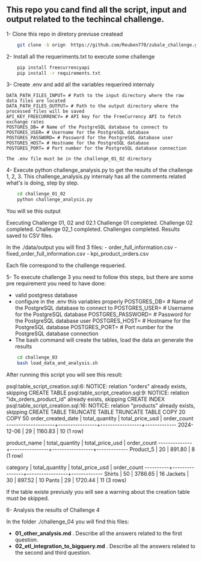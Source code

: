 ## This repo you cand find all the script, input and output related to the techincal challenge.

1- Clone this repo in diretory previuse createad

```bash
    git clone -b orign  https://github.com/Reuben770/zubale_challenge.git .
```

2- Install all the requeriments.txt to execute some challenge

```bash
    pip install freecurrencyapi
    pip install -r requirements.txt 
```
3- Create .env and add all the variables requerired internaly

    DATA_PATH_FILES_INPUT= # Path to the input directory where the raw data files are located
    DATA_PATH_FILES_OUTPUT= # Path to the output directory where the processed files will be saved
    API_KEY_FREECURRENCY= # API key for the FreeCurrency API to fetch exchange rates
    POSTGRES_DB= # Name of the PostgreSQL database to connect to
    POSTGRES_USER= # Username for the PostgreSQL database
    POSTGRES_PASSWORD= # Password for the PostgreSQL database user
    POSTGRES_HOST= # Hostname for the PostgreSQL database
    POSTGRES_PORT= # Port number for the PostgreSQL database connection

    The .env file must be in the challenge_01_02 directory

4- Execute python challenge_analysis.py to get the results of the challenge 1, 2, 3. This challenge_analysis.py internaly has all the comments related what's is doing, step by step.

```bash
    cd challenge_01_02
    python challenge_analysis.py
```

You will se this output 

Executing Challenge 01, 02 and 02.1
Challenge 01 completed.
Challenge 02 completed.
Challenge 02_1 completed.
Challenges completed. Results saved to CSV files.

In the ./data/output you will find 3 files:
    - order_full_information.csv
    - fixed_order_full_information.csv
    - kpi_product_orders.csv

Each file correspond to the challenge requeried.   

5- To execute challenge 3 you need to follow this steps, but there are some pre requirement you need to have done:
  - valid postgress database
  - configure in the .env this variables properly
        POSTGRES_DB= # Name of the PostgreSQL database to connect to
        POSTGRES_USER= # Username for the PostgreSQL database
        POSTGRES_PASSWORD= # Password for the PostgreSQL database user
        POSTGRES_HOST= # Hostname for the PostgreSQL database
        POSTGRES_PORT= # Port number for the PostgreSQL database connection
   - The bash command will create the tables, load the data an generate the results    

```bash
    cd challenge_03
    bash load_data_and_analysis.sh
```

After running this script you will see this result:

psql:table_script_creation.sql:6: NOTICE:  relation "orders" already exists, skipping
CREATE TABLE
psql:table_script_creation.sql:9: NOTICE:  relation "idx_orders_product_id" already exists, skipping
CREATE INDEX
psql:table_script_creation.sql:16: NOTICE:  relation "products" already exists, skipping
CREATE TABLE
TRUNCATE TABLE
TRUNCATE TABLE
COPY 20
COPY 50
 order_created_date | total_quantity | total_price_usd | order_count 
--------------------+----------------+-----------------+-------------
 2024-12-06         |             29 |         1160.83 |          10
(1 row)

 product_name | total_quantity | total_price_usd | order_count 
--------------+----------------+-----------------+-------------
 Product_5    |             20 |          891.80 |           8
(1 row)

 category | total_quantity | total_price_usd | order_count 
----------+----------------+-----------------+-------------
 Shirts   |             50 |         3786.65 |          16
 Jackets  |             30 |          897.52 |          10
 Pants    |             29 |         1720.44 |          11
(3 rows)

If the table existe previusly you will see a warning about the creation table must be skipped.


6- Analysis the results of Challenge 4 

In the folder ./challenge_04 you will find this files:

   - **01_other_analysis.md** . Describe all the answers related to the first question.
   - **02_etl_integration_to_bigquery.md** . Describe all the answers related to the second and third question.